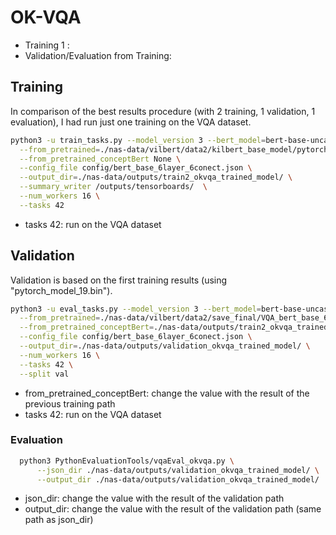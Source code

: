 # OK-VQA

* Training 1 :
* Validation/Evaluation from Training:

## Training

In comparison of the best results procedure (with 2 training, 1 validation, 1 evaluation), I had run just one training
on the VQA dataset.

```bash
python3 -u train_tasks.py --model_version 3 --bert_model=bert-base-uncased \
  --from_pretrained=./nas-data/vilbert/data2/kilbert_base_model/pytorch_model_9.bin \
  --from_pretrained_conceptBert None \
  --config_file config/bert_base_6layer_6conect.json \
  --output_dir=./nas-data/outputs/train2_okvqa_trained_model/ \
  --summary_writer /outputs/tensorboards/  \
  --num_workers 16 \
  --tasks 42
```

* tasks 42: run on the VQA dataset

## Validation

Validation is based on the first training results (using "pytorch_model_19.bin").

```bash
python3 -u eval_tasks.py --model_version 3 --bert_model=bert-base-uncased \
  --from_pretrained=./nas-data/vilbert/data2/save_final/VQA_bert_base_6layer_6conect-beta_vilbert_vqa/pytorch_model_11.bin  \
  --from_pretrained_conceptBert=./nas-data/outputs/train2_okvqa_trained_model/OK-VQA_bert_base_6layer_6conect/pytorch_model_99.bin \
  --config_file config/bert_base_6layer_6conect.json \
  --output_dir=./nas-data/outputs/validation_okvqa_trained_model/ \
  --num_workers 16 \
  --tasks 42 \
  --split val
```

* from_pretrained_conceptBert: change the value with the result of the previous training path
* tasks 42: run on the VQA dataset

### Evaluation

```bash
  python3 PythonEvaluationTools/vqaEval_okvqa.py \
      --json_dir ./nas-data/outputs/validation_okvqa_trained_model/ \
      --output_dir ./nas-data/outputs/validation_okvqa_trained_model/
```

* json_dir: change the value with the result of the validation path
* output_dir: change the value with the result of the validation path (same path as json_dir)

